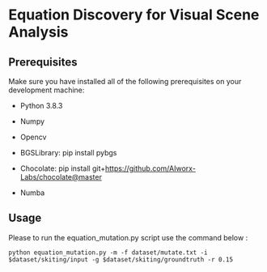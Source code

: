 # Equation Discovery for Visual Scene Analysis


##  Prerequisites
Make sure you have installed all of the following prerequisites on your development machine:


* Python 3.8.3

* Numpy

* Opencv 

* BGSLibrary: pip install pybgs

* Chocolate: pip install git+https://github.com/AIworx-Labs/chocolate@master

* Numba


 ## Usage
 
 Please to run the  equation_mutation.py script use the command below :
 
```
python equation_mutation.py -m -f dataset/mutate.txt -i $dataset/skiting/input -g $dataset/skiting/groundtruth -r 0.15
```

